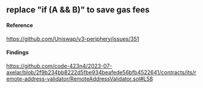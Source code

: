 ## replace "if (A && B)" to save gas fees

#### Reference

https://github.com/Uniswap/v3-periphery/issues/351

#### Findings
https://github.com/code-423n4/2023-07-axelar/blob/2f9b234bb8222d5fbe934beafede56bfb4522641/contracts/its/remote-address-validator/RemoteAddressValidator.sol#L58